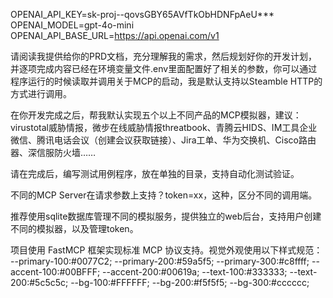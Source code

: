 OPENAI_API_KEY=sk-proj--qovsGBY65AVfTkObHDNFpAeU***
OPENAI_MODEL=gpt-4o-mini
OPENAI_API_BASE_URL=https://api.openai.com/v1

请阅读我提供给你的PRD文档，充分理解我的需求，然后规划好你的开发计划，并逐项完成内容已经在环境变量文件.env里面配置好了相关的参数，你可以通过程序运行的时候读取并调用关于MCP的启动，我是默认支持以Steamble HTTP的方式进行调用。

在你开发完成之后，帮我默认实现五个以上不同产品的MCP模拟器，建议：virustotal威胁情报，微步在线威胁情报threatbook、青腾云HIDS、IM工具企业微信、腾讯电话会议（创建会议获取链接）、Jira工单、华为交换机、Cisco路由器、深信服防火墙……

请在完成后，编写测试用例程序，放在单独的目录，支持自动化测试验证。

不同的MCP Server在请求参数上支持？token=xx，这种，区分不同的调用端。 

推荐使用sqlite数据库管理不同的模拟服务，提供独立的web后台，支持用户创建不同的模拟器，以及管理token。

项目使用 FastMCP 框架实现标准 MCP 协议支持。视觉外观使用以下样式规范：
    --primary-100:#0077C2;
    --primary-200:#59a5f5;
    --primary-300:#c8ffff;
    --accent-100:#00BFFF;
    --accent-200:#00619a;
    --text-100:#333333;
    --text-200:#5c5c5c;
    --bg-100:#FFFFFF;
    --bg-200:#f5f5f5;
    --bg-300:#cccccc;
      

